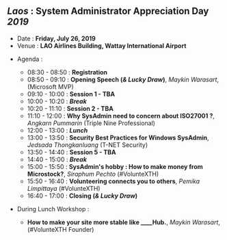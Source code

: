 ## ***Laos*** : System Administrator Appreciation Day ***2019***
+ Date : **Friday, July 26, 2019**
+ Venue : **LAO Airlines Building, Wattay International Airport**
- Agenda : 
  - 08:30 - 08:50 : **Registration**
  - 08:50 - 09:10 : **Opening Speech (*& Lucky Draw*)**, *Maykin Warasart*, (Microsoft MVP)
  - 09:10 - 10:00 : **Session 1 - TBA**
  - 10:00 - 10:20 : ***Break***
  - 10:20 - 11:10 : **Session 2 - TBA**
  - 11:10 - 12:00 : **Why SysAdmin need to concern about ISO27001 ?**, *Angkarn Pummarin* (Triple Nine Professional)
  - 12:00 - 13:00 : ***Lunch*** 
  - 13:00 - 13:50 : **Security Best Practices for Windows SysAdmin**, *Jedsada Thongkanluang* (T-NET Security)
  - 13:50 - 14:40 : **Session 5 - TBA**
  - 14:40 - 15:00 : ***Break***
  - 15:00 - 15:50 : **SysAdmin's hobby : How to make money from Microstock?**, *Siraphum Pechto* (#VolunteXTH)
  - 15:50 - 16:40 : **Volunteering connects you to others**, *Pemika Limpittaya* (#VolunteXTH)
  - 16:40 - 17:00 : **Closing (*& Lucky Draw*)**
 
- During Lunch Workshop :
  - **How to make your site more stable like ____Hub.**, *Maykin Warasart*, (#VolunteXTH Founder)